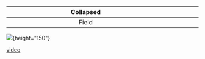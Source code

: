 Collapsed <div style="width:400px"></div>| Expanded <div style="width:400px"></div>
:----------------------------------------:|:----------------------------------------:
Field|Description
![](https://www.treehugger.com/thmb/UNonxlBWzG-o1r6Ud-ms38Gd9LY=/750x0/filters:no_upscale():max_bytes(150000):strip_icc():format(webp)/GettyImages-590367297-9a7ea91c035d4179be1bcbfd26a6b215.jpg){height="150"}


[video](Trial/SampleVideo_1280x720_1mb.mp4)
  


